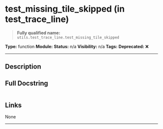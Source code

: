 # test_missing_tile_skipped (in test_trace_line)
> **Fully qualified name:** `utils.test_trace_line.test_missing_tile_skipped`

**Type:** function
**Module:** 
**Status:** n/a
**Visibility:** n/a
**Tags:** 
**Deprecated:** ❌

---

## Description


## Full Docstring
```

```

## Links
None

---
